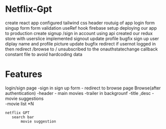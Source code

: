 # Netflix-Gpt
  create react app
  configured tailwind css
  header
  routuig of app
  login form 
  singup form
  form validation
  useRef hook
  firebase setup
  deploying our app to production
  create signup /sign in account using api
  created our redux store with userslice
  implemented signout
  update profile
  bugfix sign up user diplay name and profile picture update
  bugfix redirect if usernot logged in then redirect /browse to /
  unsubscribed to the onauthstatechange callback
  constant file to avoid hardcoding data








# Features

  login/sign page
     -sign in sign up form
        - redirect to browse page
  Browse(after authentication)
     -header
    - main movies
         -trailer in backgrounf
         -title ,desc
         -movie suggestions  
            -movie list  *N 

    netflix GPT
       search bar
           movie suggestion        
